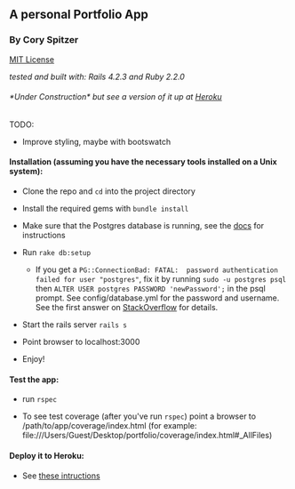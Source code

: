 ## A personal Portfolio App
### By Cory Spitzer

[MIT License](http://opensource.org/licenses/MIT)

*tested and built with: Rails 4.2.3 and Ruby 2.2.0*

###### \*Under Construction\* but see a version of it up at [Heroku](http://www.coryspitzer.com/)

TODO:
 * Improve styling, maybe with bootswatch

#### Installation (assuming you have the necessary tools installed on a Unix system):

  * Clone the repo and `cd` into the project directory

  * Install the required gems with `bundle install`

  * Make sure that the Postgres database is running, see the [docs](http://www.postgresql.org/docs/9.3/static/server-start.html) for instructions

  * Run `rake db:setup`
    * If you get a `PG::ConnectionBad: FATAL:  password authentication failed for user "postgres"`, fix it by running `sudo -u postgres psql` then `ALTER USER postgres PASSWORD 'newPassword';` in the psql prompt. See config/database.yml for the password and username. See the first answer on [StackOverflow](http://stackoverflow.com/questions/7695962/postgresql-password-authentication-failed-for-user-postgres) for details.

  * Start the rails server `rails s`

  * Point browser to localhost:3000

  * Enjoy!


#### Test the app:

  * run `rspec`

  * To see test coverage (after you've run `rspec`) point a browser to /path/to/app/coverage/index.html (for example: file:///Users/Guest/Desktop/portfolio/coverage/index.html#_AllFiles)

#### Deploy it to Heroku:

  * See [these intructions](https://devcenter.heroku.com/articles/getting-started-with-rails4#deploy-your-application-to-heroku)
